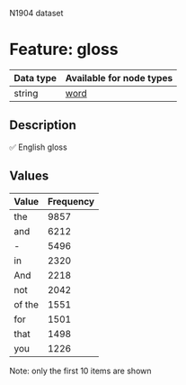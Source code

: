 <p>N1904 dataset</p>

<h1>Feature: gloss</h1>

<table>
<thead>
<tr>
  <th>Data type</th>
  <th>Available for node types</th>
</tr>
</thead>
<tbody>
<tr>
  <td>string</td>
  <td><A HREF="featurebynodetype.md#word">word</A></td>
</tr>
</tbody>
</table>

<h2>Description</h2>

<p>✅ English gloss</p>

<h2>Values</h2>

<table>
<thead>
<tr>
  <th>Value</th>
  <th>Frequency</th>
</tr>
</thead>
<tbody>
<tr>
  <td>the</td>
  <td>9857</td>
</tr>
<tr>
  <td>and</td>
  <td>6212</td>
</tr>
<tr>
  <td>-</td>
  <td>5496</td>
</tr>
<tr>
  <td>in</td>
  <td>2320</td>
</tr>
<tr>
  <td>And</td>
  <td>2218</td>
</tr>
<tr>
  <td>not</td>
  <td>2042</td>
</tr>
<tr>
  <td>of the</td>
  <td>1551</td>
</tr>
<tr>
  <td>for</td>
  <td>1501</td>
</tr>
<tr>
  <td>that</td>
  <td>1498</td>
</tr>
<tr>
  <td>you</td>
  <td>1226</td>
</tr>
</tbody>
</table>

<p>Note: only the first 10 items are shown</p>
